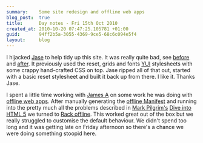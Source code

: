 ```yaml
---
summary:    Some site redesign and offline web apps
blog_post:  true
title:      Day notes - Fri 15th Oct 2010
created_at: 2010-10-20 07:47:25.105781 +01:00
guid:       94ff2b5a-3055-4369-9ce5-68c6c094e5f4
layout:     blog
---
```

  I hijacked [Jase](http://jasoncale.com/) to help tidy up this site.  It was really quite bad, see [before](http://www.flickr.com/photos/chrisjroos/5085423101/) and [after](http://www.flickr.com/photos/chrisjroos/5086019350/).  It previously used the reset, grids and fonts [YUI](http://developer.yahoo.com/yui/) stylesheets with some crappy hand-crafted CSS on top.  Jase ripped all of that out, started with a basic reset stylesheet and built it back up from there.  I like it.  Thanks Jase.

  I spent a little time working with [James A](http://interblah.net/) on some work he was doing with [offline web apps](http://www.w3.org/TR/offline-webapps/).  After manually generating the [offline Manifest](http://www.w3.org/TR/offline-webapps/#offline) and running into the pretty much all the problems described in [Mark Pilgrim's](http://diveintomark.org/) [Dive into HTML 5](http://diveintohtml5.org/offline.html#debugging) we turned to [Rack offline](http://github.com/wycats/rack-offline).  This worked great out of the box but we really struggled to customise the default behaviour.  We didn't spend too long and it was getting late on Friday afternoon so there's a chance we were doing something stoopid here.

